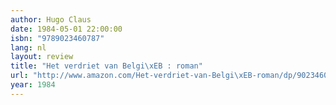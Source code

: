 ```yaml
---
author: Hugo Claus
date: 1984-05-01 22:00:00
isbn: "9789023460787"
lang: nl
layout: review
title: "Het verdriet van Belgi\xEB : roman"
url: "http://www.amazon.com/Het-verdriet-van-Belgi\xEB-roman/dp/9023460782?SubscriptionId=0VMG0VFGBMRWVRA58R02&tag=ldvd-20&linkCode=xm2&camp=2025&creative=165953&creativeASIN=9023460782"
year: 1984
---
```

